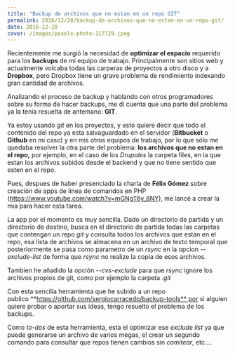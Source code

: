 ```yaml
---
title: "Backup de archivos que no estan en un repo GIT"
permalink: 2016/12/28/backup-de-archivos-que-no-estan-en-un-repo-git/
date: 2016-12-28
cover: /images/pexels-photo-117729.jpeg
---
```

Recientemente me surgió la necesidad de **optimizar el espacio** requerido para los **backups** de mi equipo de trabajo. Principalmente son sitios web y actualmente volcaba todas las carperas de proyectos a otro disco y a **Dropbox**, pero Dropbox tiene un grave problema de rendimiento indexando gran cantidad de archivos.

Analizando el proceso de backup y hablando con otros programadores sobre su forma de hacer backups, me di cuenta que una parte del problema ya la tenia resuelta de antemano: **GIT**. 

Ya estoy usando _git_ en los proyectos, y esto quiere decir que todo el contenido del repo ya esta salvaguardado en el servidor (**Bitbucket** o **Github** en mi caso) y en mis otros equipos de trabajo, por lo que sólo me quedaba resolver la otra parte del problema: **los archivos que no estan en el repo,** por ejemplo, en el caso de los _Drupales_ la carpeta files, en la que estan los archivos subidos desde el backend y que no tiene sentido que esten en el repo.

Pues, despues de haber presenciado la charla de **Félix Gómez** sobre creación de apps de linea de comandos en PHP (https://www.youtube.com/watch?v=mGNgT6y_8NY), me lancé a crear la mia para hacer esta tarea.

La app por el momento es muy sencilla. Dado un directorio de partida y un directorio de destino, busca en el directorio de partida todas las carpetas que contengan un repo _git_ y consulta todos los archivos que estan en el repo, esa lista de archivos se almacena en un archivo de texto temporal que posteriormente se pasa como parametro de un _rsync_ en la opcion _--exclude-list_ de forma que _rsync_ no realize la copia de esos archivos.

Tambien he añadido la opción _--cvs-exclude_ para que _rsync_ ignore los archivos propios de git, como por ejemplo la carpeta _.git_

Con esta sencilla herramienta que he subido a un repo publico **https://github.com/sergiocarracedo/backup-tools** por si alguien quiere probar o aportar sus ideas, tengo resuelto el problema de los backups.

Como _to-dos_ de esta herramienta, esta el optimizar ese _exclude list_ ya que puede generarse un archivo de varios megas, el crear un segundo comando para consultar que repos tienen cambios sin _comitear_, etc....
